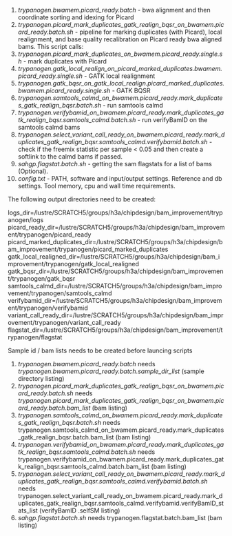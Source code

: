 1. *trypanogen.bwamem.picard_ready.batch* - bwa alignment and then coordinate sorting and idexing for Picard
2. *trypanogen.picard_mark_duplicates_gatk_realign_bqsr_on_bwamem.picard_ready.batch.sh* - pipeline for marking duplicates (with Picard), local realignment, and base quality recalibration on Picard ready bwa aligned bams. This script calls:
  1. *trypanogen.picard_mark_duplicates_on_bwamem.picard_ready.single.sh* - mark duplicates with Picard
  2. *trypanogen.gatk_local_realign_on_picard_marked_duplicates.bwamem.picard_ready.single.sh* - GATK local realignment
  3. *trypanogen.gatk_bqsr_on_gatk_local_realign.picard_marked_duplicates.bwamem.picard_ready.single.sh* - GATK BQSR
3. *trypanogen.samtools_calmd_on_bwamem.picard_ready.mark_duplicates_gatk_realign_bqsr.batch.sh*  - run samtools calmd
4. *trypanogen.verifybamid_on_bwamem.picard_ready.mark_duplicates_gatk_realign_bqsr.samtools_calmd.batch.sh* - run verifyBamID on the samtools calmd bams
5. *trypanogen.select_variant_call_ready_on_bwamem.picard_ready.mark_duplicates_gatk_realign_bqsr.samtools_calmd.verifybamid.batch.sh* - check if the freemix statistic per sample < 0.05 and then create a softlink to the calmd bams if passed.
6. *sahgp.flagstat.batch.sh* - getting the sam flagstats for a list of bams (Optional). 
7. *config.txt* - PATH, software and input/output settings. Reference and db settings. Tool memory, cpu and wall time requirements.

The following output directories need to be created:

logs_dir=/lustre/SCRATCH5/groups/h3a/chipdesign/bam_improvement/trypanogen/logs
picard_ready_dir=/lustre/SCRATCH5/groups/h3a/chipdesign/bam_improvement/trypanogen/picard_ready
picard_marked_duplicates_dir=/lustre/SCRATCH5/groups/h3a/chipdesign/bam_improvement/trypanogen/picard_marked_duplicates
gatk_local_realigned_dir=/lustre/SCRATCH5/groups/h3a/chipdesign/bam_improvement/trypanogen/gatk_local_realigned
gatk_bqsr_dir=/lustre/SCRATCH5/groups/h3a/chipdesign/bam_improvement/trypanogen/gatk_bqsr
samtools_calmd_dir=/lustre/SCRATCH5/groups/h3a/chipdesign/bam_improvement/trypanogen/samtools_calmd
verifybamid_dir=/lustre/SCRATCH5/groups/h3a/chipdesign/bam_improvement/trypanogen/verifybamid
variant_call_ready_dir=/lustre/SCRATCH5/groups/h3a/chipdesign/bam_improvement/trypanogen/variant_call_ready
flagstat_dir=/lustre/SCRATCH5/groups/h3a/chipdesign/bam_improvement/trypanogen/flagstat

Sample id / bam lists needs to be created before launcing scripts

1. *trypanogen.bwamem.picard_ready.batch* needs *trypanogen.bwamem.picard_ready.batch.sample_dir_list* (sample directory listing)
2. *trypanogen.picard_mark_duplicates_gatk_realign_bqsr_on_bwamem.picard_ready.batch.sh* needs *trypanogen.picard_mark_duplicates_gatk_realign_bqsr_on_bwamem.picard_ready.batch.bam_list*  (bam listing)
3. *trypanogen.samtools_calmd_on_bwamem.picard_ready.mark_duplicates_gatk_realign_bqsr.batch.sh* needs trypanogen.samtools_calmd_on_bwamem.picard_ready.mark_duplicates_gatk_realign_bqsr.batch.bam_list (bam listing)
4. *trypanogen.verifybamid_on_bwamem.picard_ready.mark_duplicates_gatk_realign_bqsr.samtools_calmd.batch.sh* needs trypanogen.verifybamid_on_bwamem.picard_ready.mark_duplicates_gatk_realign_bqsr.samtools_calmd.batch.bam_list (bam listing)
5. *trypanogen.select_variant_call_ready_on_bwamem.picard_ready.mark_duplicates_gatk_realign_bqsr.samtools_calmd.verifybamid.batch.sh* needs trypanogen.select_variant_call_ready_on_bwamem.picard_ready.mark_duplicates_gatk_realign_bqsr.samtools_calmd.verifybamid.verifyBamID_stats_list (verifyBamID .selfSM listing)
6. *sahgp.flagstat.batch.sh* needs trypanogen.flagstat.batch.bam_list (bam listing)
